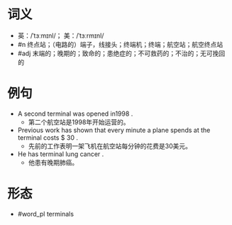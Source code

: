 # 词义
- 英：/ˈtɜːmɪnl/； 美：/ˈtɜːrmɪnl/
- #n 终点站；（电路的）端子，线接头；终端机；终端；航空站；航空终点站
- #adj 末端的；晚期的；致命的；患绝症的；不可救药的；不治的；无可挽回的
# 例句
- A second terminal was opened in1998 .
	- 第二个航空站是1998年开始运营的。
- Previous work has shown that every minute a plane spends at the terminal costs $ 30 .
	- 先前的工作表明一架飞机在航空站每分钟的花费是30美元。
- He has terminal lung cancer .
	- 他患有晚期肺癌。
# 形态
- #word_pl terminals

